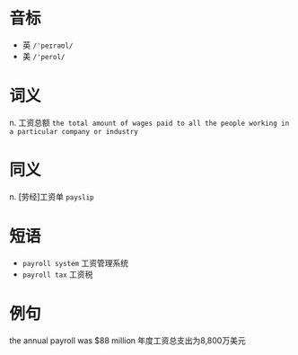 # 音标

- 英 `/ˈpeɪrəʊl/`
- 美 `/'perol/`

# 词义

n. 工资总额
`the total amount of wages paid to all the people working in a particular company or industry`

# 同义

n. [劳经]工资单
`payslip`

# 短语

- `payroll system` 工资管理系统
- `payroll tax` 工资税

# 例句

the annual payroll was $88 million
年度工资总支出为8,800万美元


